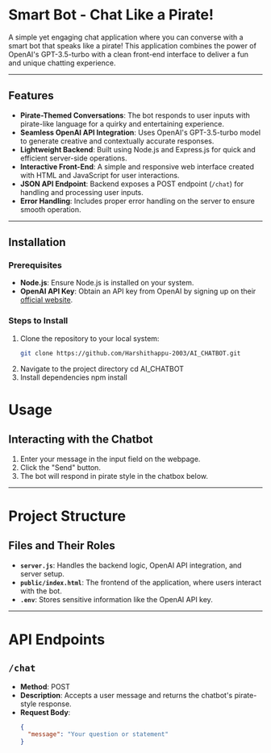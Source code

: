 # Smart Bot - Chat Like a Pirate!

A simple yet engaging chat application where you can converse with a smart bot that speaks like a pirate! This application combines the power of OpenAI's GPT-3.5-turbo with a clean front-end interface to deliver a fun and unique chatting experience.

---

## Features
- **Pirate-Themed Conversations**: The bot responds to user inputs with pirate-like language for a quirky and entertaining experience.
- **Seamless OpenAI API Integration**: Uses OpenAI's GPT-3.5-turbo model to generate creative and contextually accurate responses.
- **Lightweight Backend**: Built using Node.js and Express.js for quick and efficient server-side operations.
- **Interactive Front-End**: A simple and responsive web interface created with HTML and JavaScript for user interactions.
- **JSON API Endpoint**: Backend exposes a POST endpoint (`/chat`) for handling and processing user inputs.
- **Error Handling**: Includes proper error handling on the server to ensure smooth operation.

---

## Installation

### Prerequisites
- **Node.js**: Ensure Node.js is installed on your system.
- **OpenAI API Key**: Obtain an API key from OpenAI by signing up on their [official website](https://openai.com/).

### Steps to Install
1. Clone the repository to your local system:
   ```bash
   git clone https://github.com/Harshithappu-2003/AI_CHATBOT.git
2. Navigate to the project directory
   cd AI_CHATBOT
3. Install dependencies
   npm install
# Usage

## Interacting with the Chatbot
1. Enter your message in the input field on the webpage.
2. Click the "Send" button.
3. The bot will respond in pirate style in the chatbox below.

---

# Project Structure

## Files and Their Roles
- **`server.js`**: Handles the backend logic, OpenAI API integration, and server setup.
- **`public/index.html`**: The frontend of the application, where users interact with the bot.
- **`.env`**: Stores sensitive information like the OpenAI API key.

---

# API Endpoints

## `/chat`
- **Method**: POST  
- **Description**: Accepts a user message and returns the chatbot's pirate-style response.  
- **Request Body**:
  ```json
  {
    "message": "Your question or statement"
  }




